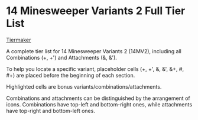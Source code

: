# 14 Minesweeper Variants 2 Full Tier List

[Tiermaker](https://tiermaker.com/create/14-minesweeper-variants-2-full-combination-andattachment-17377235-2)

A complete tier list for 14 Minesweeper Variants 2 (14MV2), including all Combinations (+, +') and Attachments (&, &'). 

To help you locate a specific variant, placeholder cells (+, +', &, &', &+, #, #+) are placed before the beginning of each section.  

Highlighted cells are bonus variants/combinations/attachments. 

Combinations and attachments can be distinguished by the arrangement of icons. Combinations have top-left and bottom-right ones, while attachments have top-right and bottom-left ones. 

